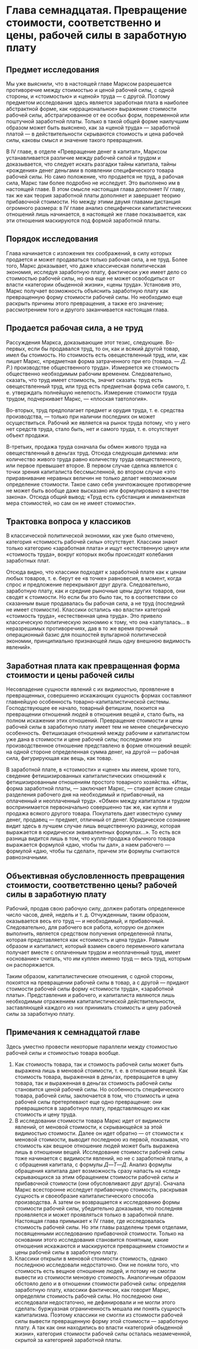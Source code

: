 # Глава семнадцатая. Превращение стоимости, соответственно и цены, рабочей силы в заработную плату

## Предмет исследования

Мы уже выяснили, что в настоящей главе Марксом разрешается противоречие между стоимостью и ценой рабочей силы, с одной стороны, и «стоимостью» и «ценой» труда — с другой. Поэтому предметом исследования здесь является заработная плата в наиболее абстрактной форме, как «иррациональное» выражение стоимости рабочей силы, абстрагированное от ее особых форм, повременной или поштучной заработной платы. Только в такой общей форме наилучшим образом может быть выяснено, как за «ценой труда» — заработной платой — в действительности скрываются стоимость и цена рабочей силы, каковы смысл и значение такого превращения.

В IV главе, в отделе «Превращение денег в капитал», Марксом устанавливается различие между рабочей силой и трудом и доказывается, что следует искать разгадки тайны капитала, тайны «рождения» денег деньгами в появлении специфического товара рабочей силы. Но само положение, что продается не труд, а рабочая сила, Маркс там более подробно не исследует. Это выполнено им в настоящей главе. В этом смысле настоящая глава дополняет IV главу, так же как теория заработной платы дополняет и завершает теорию прибавочной стоимости. Но между этими двумя главами дистанция огромного размера: в IV главе анализ специфически капиталистических отношений лишь начинается, в настоящей же главе показывается, как эти отношения маскируются под формой заработной платы.

## Порядок исследования

Глава начинается с изложения тех соображений, в силу которых продается и может продаваться только рабочая сила, а не труд. Более того, Маркс доказывает, что даже классическая политическая экономия, исследуя заработную плату, фактически уже имеет дело со стоимостью рабочей силы, но она еще не может освободиться от власти «категории обыденной жизни», «цены труда». Установив это, Маркс получает возможность объяснить заработную плату как превращенную форму стоимости рабочей силы. Но необходимо еще раскрыть причины этого превращения, а также его значение; рассмотрением того и другого заканчивается настоящая глава.

## Продается рабочая сила, а не труд

Рассуждения Маркса, доказывающие этот тезис, следующие. Во-первых, если бы продавался труд, то он, как и всякий другой товар, имел бы стоимость. Но стоимость есть овеществленный труд, или, как пишет Маркс, «предметная форма затраченного при его (товара. — _Д. Р._) производстве общественного труда». Измеряется же стоимость общественно необходимым рабочим временем. Следовательно, сказать, что труд имеет стоимость, значит сказать: труд есть овеществленный труд, или труд есть предметная форма себя самого, т. е. утверждать полнейшую нелепость. Измерение стоимости труда трудом, подчеркивает Маркс, — «плоская тавтология».

Во-вторых, труд предполагает предмет и орудия труда, т. е. средства производства, — только при наличии последних он может осуществиться. Рабочий же является на рынок труда потому, что у него нет средств труда, стало быть, нет и самого труда, т. е. отсутствует объект продажи.

В-третьих, продажа труда означала бы обмен живого труда на овеществленный в деньгах труд. Отсюда следующая дилемма: или количество живого труда равно количеству труда овеществленного, или первое превышает второе. В первом случае сделка является с точки зрения капиталиста бессмысленной, во втором случае «это приравнивание неравных величин не только делает невозможным определение стоимости. Такое само себя уничтожающее противоречие не может быть вообще даже высказано или формулировано в качестве закона». Отсюда общий вывод: «Труд есть субстанция и имманентная мера стоимостей, но сам он не имеет стоимости».

## Трактовка вопроса у классиков

В классической политической экономии, как уже было отмечено, категория «стоимость рабочей силы» отсутствует. Классики знают только категорию «заработная плата» и ищут «естественную цену» или «стоимость труда», вокруг которых якобы происходят колебания заработных плат.

Отсюда видно, что классики подходят к заработной плате как к ценам любых товаров, т. е. берут ее «в точке» равновесия, в момент, когда спрос и предложение перекрывают друг друга. Следовательно, заработную плату, как и средние рыночные цены других товаров, они сводят к стоимости. Но если бы это было так, то в соответствии со сказанным выше продавалась бы рабочая сила, а не труд (последний не имеет стоимости). Классики остались «во власти» категорий «стоимость труда», «естественная цена труда». Это привело классическую политическую экономию к тому, что она «запуталась... в неразрешимых противоречиях, дав в то же время прочный операционный базис для пошлостей вульгарной политической экономии, принципиально признающей лишь одну внешнюю видимость явлений».

## Заработная плата как превращенная форма стоимости и цены рабочей силы

Несовпадение сущности явлений с их видимостью, проявление в превращенных, совершенно искажающих сущность формах составляют главнейшую особенность товарно-капиталистической системы. Господствующее ее начало, товарный фетишизм, покоится на превращении отношений людей в отношения вещей и, стало быть, на полном искажении этих отношений. Превращение стоимости и цены рабочей силы в заработную плату имеет тем не менее специфическую особенность. Фетишизация отношений между рабочим и капиталистом уже дана в стоимости и цене рабочей силы; последними это производственное отношение представлено в форме отношений вещей: на одной стороне определенная сумма денег, на другой — рабочая сила, фигурирующая как вещь, как товар.

В заработной плате, в «стоимости» и «цене» мы имеем, кроме того, сведение фетишизированных капиталистических отношений к фетишизированным отношениям простого товарного хозяйства. «Итак, форма заработной платы, — заключает Маркс, — стирает всякие следы разделения рабочего дня на необходимый и прибавочный, на оплаченный и неоплаченный труд». «Обмен между капиталом и трудом воспринимается первоначально совершенно так же, как купля и продажа всякого другого товара. Покупатель дает известную сумму денег, продавец — предмет, отличный от денег. Юридическое сознание видит здесь в лучшем случае лишь вещественную разницу, которая выражается в юридически эквивалентных формулах...». То есть вся разница видится лишь в том, что купля-продажа обычного товара выражается формулой «даю, чтобы ты дал», а наем рабочего — формулой «даю, чтобы ты сделал», причем эти формулы считаются равнозначными.

## Объективная обусловленность превращения стоимости, соответственно цены? рабочей силы в заработную плату

Рабочий, продав свою рабочую силу, должен работать определенное число часов, дней, недель и т. д. Отчужденным, таким образом, оказывается весь его труд — и необходимый, и прибавочный. Следовательно, для рабочего вся работа, которую он должен выполнить, является средством получения определенной платы, которая представляется как «стоимость и цена труда». Равным образом и капиталист, который взамен своего переменного капитала получает вместе с оплаченным трудом и неоплаченный труд, имеет «основание» считать, что им куплен именно труд — весь труд, которым он распоряжается.

Таким образом, капиталистические отношения, с одной стороны, покоятся на превращении рабочей силы в товар, а с другой — придают стоимости рабочей силы форму «стоимости труда», «заработной платы». Представления и рабочего, и капиталиста являются лишь необходимым отражением капиталистической действительности, заставляющей каждого из них принимать стоимость и цену рабочей силы за заработную плату.

## Примечания к семнадцатой главе

Здесь уместно провести некоторые параллели между стоимостью рабочей силы и стоимостью товара вообще.

1. Как стоимость товара, так и стоимость рабочей силы может быть выражена лишь в меновой стоимости, т. е. в отношении вещей. Как стоимость товара, выраженная в деньгах, превращается в цену товара, так и выраженная в деньгах стоимость рабочей силы становится ценой рабочей силы. Но особенность специфического товара, рабочей силы, заключается в том, что стоимость и цена рабочей силы претерпевают еще одно превращение: они превращаются в заработную плату, представляющую их как стоимость и цену труда.
2. В исследовании стоимости товара Маркс идет от видимости явлений, от меновой стоимости, к скрывающейся за этой видимостью стоимости. Далее он идет обратно — от стоимости к меновой стоимости, выводит последнюю из первой, показывая, что стоимость как вещное отношение людей может быть выражена лишь в отношении вещей. Исследование стоимости рабочей силы тоже начинается с видимости явлений, но не с заработной платы, а с обращения капитала, с формулы $Д—Т—Д$. Анализ формулы обращения капитала дает возможность сразу напасть на «след» скрывающихся за этим обращением стоимости рабочей силы и прибавочной стоимости (они обусловливают друг друга). Сначала Маркс всесторонне исследует прибавочную стоимость, раскрывая сущность и своеобразие капиталистического способа производства. А затем он возвращается к исследованию формы стоимости рабочей силы, убедительно доказывая, что последняя проявляется и может проявляться только в заработной плате. Настоящая глава примыкает к IV главе, где исследовалась стоимость рабочей силы. Но эти главы разделены тремя отделами, посвященными исследованию прибавочной стоимости. Только на основании этого исследования становится понятным, какие отношения искажаются и маскируются превращением стоимости и цены рабочей силы в заработную плату.
3. Классики открыли в меновой стоимости стоимость, однако последнюю исследовали недостаточно. Они не поняли того, что стоимость есть вещное отношение людей, и потому не смогли вывести из стоимости меновую стоимость. Аналогичным образом обстояло дело и в отношении стоимости рабочей силы: определяя заработную плату, классики фактически, как говорит Маркс, определяли стоимость рабочей силы. Но последнюю они исследовали недостаточно, не дефинировали и не могли этого сделать: буржуазная ограниченность мешала им понять сущность капитализма. Поэтому классики не смогли из стоимости рабочей силы вывести превращенную форму этой стоимости — заработную плату. А так как они находились во власти «категорий обыденной жизни», категория стоимости рабочей силы осталась незамеченной, скрытой за категорией заработной платы.
